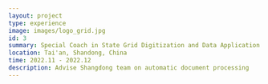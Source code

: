 ```yaml
---
layout: project
type: experience
image: images/logo_grid.jpg
id: 3
summary: Special Coach in State Grid Digitization and Data Application Contest 2022
location: Tai'an, Shandong, China
time: 2022.11 - 2022.12
description: Advise Shangdong team on automatic document processing
---
```


